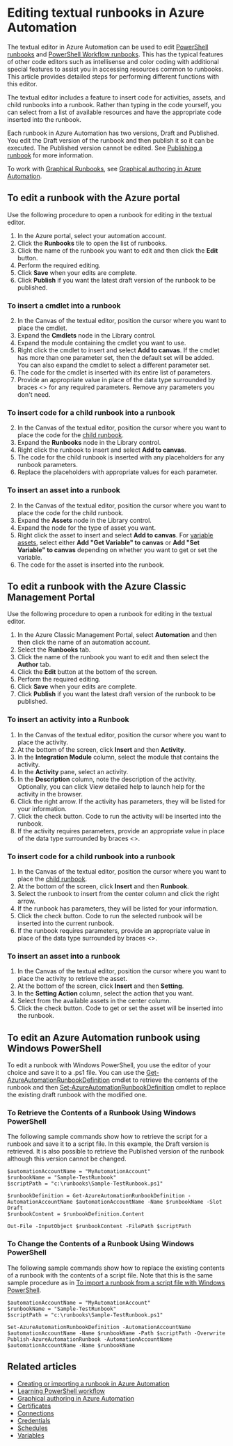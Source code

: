 <properties 
	pageTitle="Editing textual runbooks in Azure Automation"
	description="This article provides different procedures for working and PowerShell Workflow runbooks in Azure Automation using the textual editor."
	services="automation"
	documentationCenter=""
	authors="mgoedtel"
	manager="stevenka"
	editor="tysonn" />
<tags
	ms.service="automation"
	ms.date="02/23/2016"
	wacn.date=""/>

# Editing textual runbooks in Azure Automation

The textual editor in Azure Automation can be used to edit [PowerShell runbooks](/documentation/articles/automation-runbook-types/#powershell-runbooks) and [PowerShell Workflow runbooks](/documentation/articles/automation-runbook-types/#powershell-workflow-runbooks). This has the typical features of other code editors such as intellisense and color coding  with additional special features to assist you in accessing resources common to runbooks.  This article provides detailed steps for performing different functions with this editor.

The textual editor includes a feature to insert code for activities, assets, and child runbooks into a runbook. Rather than typing in the code yourself, you can select from a list of available resources and have the appropriate code inserted into the runbook.

Each runbook in Azure Automation has two versions, Draft and Published. You edit the Draft version of the runbook and then publish it so it can be executed. The Published version cannot be edited. See [Publishing a runbook](/documentation/articles/automation-creating-importing-runbook/#publishing-a-runbook) for more information.

To work with [Graphical Runbooks](/documentation/articles/automation-runbook-types/#graphical-runbooks), see [Graphical authoring in Azure Automation](/documentation/articles/automation-graphical-authoring-intro/).

## To edit a runbook with the Azure portal

Use the following procedure to open a runbook for editing in the textual editor.

1. In the Azure portal, select your automation account.
2. Click the **Runbooks** tile to open the list of runbooks.
3. Click the name of the runbook you want to edit and then click the **Edit** button.
6. Perform the required editing.
7. Click **Save** when your edits are complete.
8. Click **Publish** if you want the latest draft version of the runbook to be published.

### To insert a cmdlet into a runbook

2. In the Canvas of the textual editor, position the cursor where you want to place the cmdlet.
3. Expand the **Cmdlets** node in the Library control. 
3. Expand the module containing the cmdlet you want to use.
4. Right click the cmdlet to insert and select **Add to canvas**.  If the cmdlet has more than one parameter set, then the default set will be added.  You can also expand the cmdlet to select a different parameter set.
4. The code for the cmdlet is inserted with its entire list of parameters.
5. Provide an appropriate value in place of the data type surrounded by braces <> for any required parameters.  Remove any parameters you don't need.

### To insert code for a child runbook into a runbook

2. In the Canvas of the textual editor, position the cursor where you want to place the code for the [child runbook](/documentation/articles/automation-child-runbooks/).
3. Expand the **Runbooks** node in the Library control. 
3. Right click the runbook to insert and select **Add to canvas**.
4. The code for the child runbook is inserted with any placeholders for any runbook parameters.
5. Replace the placeholders with appropriate values for each parameter.

### To insert an asset into a runbook

2. In the Canvas of the textual editor, position the cursor where you want to place the code for the child runbook.
3. Expand the **Assets** node in the Library control. 
4. Expand the node for the type of asset you want.
3. Right click the asset to insert and select **Add to canvas**.  For [variable assets](/documentation/articles/automation-variables/), select either **Add "Get Variable" to canvas** or **Add "Set Variable" to canvas** depending on whether you want to get or set the variable.
4. The code for the asset is inserted into the runbook.

## To edit a runbook with the Azure Classic Management Portal

Use the following procedure to open a runbook for editing in the textual editor.

1. In the Azure Classic Management Portal, select **Automation** and then then click the name of an automation account.
2. Select the **Runbooks** tab.
3. Click the name of the runbook you want to edit and then select the **Author** tab.
5. Click the **Edit** button at the bottom of the screen.
6. Perform the required editing.
7. Click **Save** when your edits are complete.
8. Click **Publish** if you want the latest draft version of the runbook to be published.

### To insert an activity into a Runbook

1. In the Canvas of the textual editor, position the cursor where you want to place the activity.
1. At the bottom of the screen, click **Insert** and then **Activity**.
1. In the **Integration Module** column, select the module that contains the activity.
1. In the **Activity** pane, select an activity.
1. In the **Description** column, note the description of the activity. Optionally, you can click View detailed help to launch help for the activity in the browser.
1. Click the right arrow.  If the activity has parameters, they will be listed for your information.
1. Click the check button.  Code to run the activity will be inserted into the runbook.
1. If the activity requires parameters, provide an appropriate value in place of the data type surrounded by braces <>.

### To insert code for a child runbook into a runbook

1. In the Canvas of the textual editor, position the cursor where you want to place the [child runbook](/documentation/articles/automation-child-runbooks/).
2. At the bottom of the screen, click **Insert** and then **Runbook**.
3. Select the runbook to insert from the center column and click the right arrow.
4. If the runbook has parameters, they will be listed for your information.
5. Click the check button.  Code to run the selected runbook will be inserted into the current runbook.
7. If the runbook requires parameters, provide an appropriate value in place of the data type surrounded by braces <>.

### To insert an asset into a runbook

1. In the Canvas of the textual editor, position the cursor where you want to place the activity to retrieve the asset.
1. At the bottom of the screen, click **Insert** and then **Setting**.
1. In the **Setting Action** column, select the action that you want.
1. Select from the available assets in the center column.
1. Click the check button.  Code to get or set the asset will be inserted into the runbook.

## To edit an Azure Automation runbook using Windows PowerShell

To edit a runbook with Windows PowerShell, you use the editor of your choice and save it to a .ps1 file. You can use the [Get-AzureAutomationRunbookDefinition](https://msdn.microsoft.com/zh-cn/library/dn690269.aspx) cmdlet to retrieve the contents of the runbook and then [Set-AzureAutomationRunbookDefinition](https://msdn.microsoft.com/zh-cn/library/dn690267.aspx) cmdlet to replace the existing draft runbook with the modified one.

### To Retrieve the Contents of a Runbook Using Windows PowerShell

The following sample commands show how to retrieve the script for a runbook and save it to a script file. In this example, the Draft version is retrieved. It is also possible to retrieve the Published version of the runbook although this version cannot be changed.

    $automationAccountName = "MyAutomationAccount"
    $runbookName = "Sample-TestRunbook"
    $scriptPath = "c:\runbooks\Sample-TestRunbook.ps1"
    
    $runbookDefinition = Get-AzureAutomationRunbookDefinition -AutomationAccountName $automationAccountName -Name $runbookName -Slot Draft
    $runbookContent = $runbookDefinition.Content

    Out-File -InputObject $runbookContent -FilePath $scriptPath

### To Change the Contents of a Runbook Using Windows PowerShell

The following sample commands show how to replace the existing contents of a runbook with the contents of a script file. Note that this is the same sample procedure as in [To import a runbook from a script file with Windows PowerShell](/documentation/articles/automation-creating-importing-runbook/#ImportRunbookScriptPS).

    $automationAccountName = "MyAutomationAccount"
    $runbookName = "Sample-TestRunbook"
    $scriptPath = "c:\runbooks\Sample-TestRunbook.ps1"

    Set-AzureAutomationRunbookDefinition -AutomationAccountName $automationAccountName -Name $runbookName -Path $scriptPath -Overwrite
    Publish-AzureAutomationRunbook -AutomationAccountName $automationAccountName -Name $runbookName

## Related articles

- [Creating or importing a runbook in Azure Automation](/documentation/articles/automation-creating-importing-runbook/)
- [Learning PowerShell workflow](/documentation/articles/automation-powershell-workflow/)
- [Graphical authoring in Azure Automation](/documentation/articles/automation-graphical-authoring-intro/)
- [Certificates](/documentation/articles/automation-certificates/)
- [Connections](/documentation/articles/automation-connections/)
- [Credentials](/documentation/articles/automation-credentials/)
- [Schedules](/documentation/articles/automation-schedules/)
- [Variables](/documentation/articles/automation-variables/)
